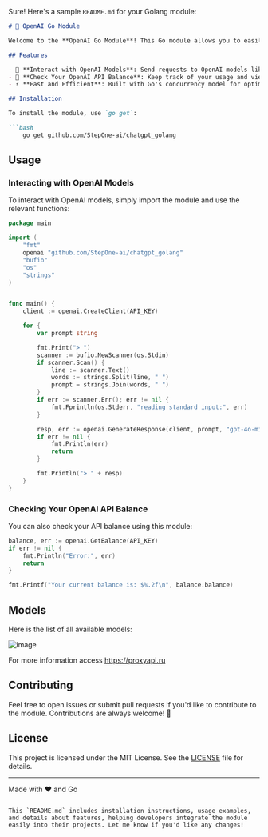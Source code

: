 Sure! Here's a sample `README.md` for your Golang module:

```markdown
# 🤖 OpenAI Go Module

Welcome to the **OpenAI Go Module**! This Go module allows you to easily interact with any OpenAI model and view your API balance. It's designed to be simple, fast, and easy to integrate into your existing Go projects. 🚀

## Features

- 🎯 **Interact with OpenAI Models**: Send requests to OpenAI models like `GPT-4`, `DALL-E`, or `Whisper` for language generation, image generation, or audio transcription.
- 💸 **Check Your OpenAI API Balance**: Keep track of your usage and view your available balance programmatically.
- ⚡ **Fast and Efficient**: Built with Go's concurrency model for optimal performance.

## Installation

To install the module, use `go get`:

```bash
    go get github.com/StepOne-ai/chatgpt_golang
```

## Usage

### Interacting with OpenAI Models

To interact with OpenAI models, simply import the module and use the relevant functions:

```go
package main

import (
	"fmt"
	openai "github.com/StepOne-ai/chatgpt_golang"
	"bufio"
	"os"
	"strings"
)


func main() {
	client := openai.CreateClient(API_KEY)

	for {
		var prompt string

		fmt.Print("> ")
		scanner := bufio.NewScanner(os.Stdin)
		if scanner.Scan() {
			line := scanner.Text()
			words := strings.Split(line, " ")
			prompt = strings.Join(words, " ")
		}
		if err := scanner.Err(); err != nil {
			fmt.Fprintln(os.Stderr, "reading standard input:", err)
		}

		resp, err := openai.GenerateResponse(client, prompt, "gpt-4o-mini")
		if err != nil {
			fmt.Println(err)
			return
		}

		fmt.Println("> " + resp)
	}
}
```

### Checking Your OpenAI API Balance

You can also check your API balance using this module:

```go
balance, err := openai.GetBalance(API_KEY)
if err != nil {
    fmt.Println("Error:", err)
    return
}

fmt.Printf("Your current balance is: $%.2f\n", balance.balance)
```

## Models

Here is the list of all available models:

![image](https://github.com/user-attachments/assets/318267d6-adc9-4331-ba8b-8be732b23e06)

For more information access https://proxyapi.ru

## Contributing

Feel free to open issues or submit pull requests if you'd like to contribute to the module. Contributions are always welcome! 🎉

## License

This project is licensed under the MIT License. See the [LICENSE](LICENSE) file for details.

---

Made with ❤️ and Go
```

This `README.md` includes installation instructions, usage examples, and details about features, helping developers integrate the module easily into their projects. Let me know if you'd like any changes!
